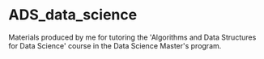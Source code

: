 # ADS_data_science
Materials produced by me for tutoring the 'Algorithms and Data Structures for Data Science' course in the Data Science Master's program.
